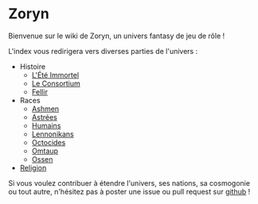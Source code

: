 # Zoryn

Bienvenue sur le wiki de Zoryn, un univers fantasy de jeu de rôle  !

L'index vous redirigera vers diverses parties de l'univers :

* Histoire
  * [L'Été Immortel](Histoire/EteImmortel.md)
  * [Le Consortium](Histoire/Consortium.md)
  * [Fellir](Histoire/Fellir.md)
* Races
  * [Ashmen](Races/Ashmen.md)
  * [Astrées](Races/Astree.md)
  * [Humains](Races/Humain.md)
  * [Lennonikans](Races/Lennonikan.md)
  * [Octocides](Races/Octocide.md)
  * [Omtaup](Races/Omtaup.md)
  * [Ossen](Races/Ossen.md)
* [Religion](Pantheon/Pantheon.md)


Si vous voulez contribuer à étendre l'univers, ses nations, sa cosmogonie ou tout autre, n'hésitez pas à poster une issue ou pull request sur [github](https://github.com/ToshRaka/zoryn) !
